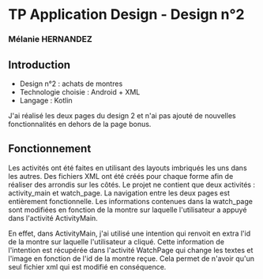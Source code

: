 # TP Application Design - Design n°2

### Mélanie HERNANDEZ

## Introduction

* Design n°2 : achats de montres
* Technologie choisie : Android + XML
* Langage : Kotlin

J'ai réalisé les deux pages du design 2 et n'ai pas ajouté de nouvelles fonctionnalités en dehors de la page bonus. 

## Fonctionnement 

Les activités ont été faites en utilisant des layouts imbriqués les uns dans les autres. Des fichiers XML ont été créés pour chaque forme afin de réaliser des arrondis sur les côtés. Le projet ne contient que deux activités : activity_main et watch_page. La navigation entre les deux pages est entièrement fonctionnelle. Les informations contenues dans la watch_page sont modifiées en fonction de la montre sur laquelle l'utilisateur a appuyé dans l'activité ActivityMain.

En effet, dans ActivityMain, j'ai utilisé une intention qui renvoit en extra l'id de la montre sur laquelle l'utilisateur a cliqué. Cette information de l'intention est récupérée dans l'activité WatchPage qui change les textes et l'image en fonction de l'id de la montre reçue. Cela permet de n'avoir qu'un seul fichier xml qui est modifié en conséquence. 
